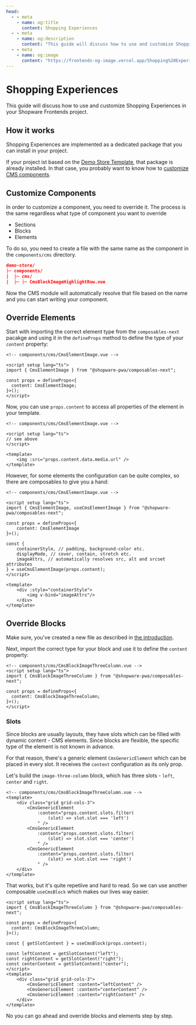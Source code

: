 ```yaml
---
head:
  - - meta
    - name: og:title
      content: Shopping Experiences
  - - meta
    - name: og:description
      content: "This guide will discuss how to use and customize Shopping Experiences in your Shopware Frontends project."
  - - meta
    - name: og:image
      content: "https://frontends-og-image.vercel.app/Shopping%20Experiences?fontSize=150px"
---
```


# Shopping Experiences

This guide will discuss how to use and customize Shopping Experiences in your Shopware Frontends project.

## How it works

Shopping Experiences are implemented as a dedicated package that you can install in your project.

If your project ist based on the [Demo Store Template](../getting-started/templates/demo-store-template.md), that package is already installed. In that case, you probably want to know how to [customize CMS components](#customize-components).

## Customize Components

In order to customize a component, you need to override it. The process is the same regardless what type of component you want to override

- Sections
- Blocks
- Elements

To do so, you need to create a file with the same name as the component in the `components/cms` directory.

```json
demo-store/
├─ components/
|  ├─ cms/
|  ├─ ├─ CmsBlockImageHighlightRow.vue
```

Now the CMS module will automatically resolve that file based on the name and you can start writing your component.

## Override Elements

Start with importing the correct element type from the `composables-next` pacakge and using it in the `defineProps` method to define the type of your `content` property:

```vue
<!-- components/cms/CmsElementImage.vue -->

<script setup lang="ts">
import { CmsElementImage } from "@shopware-pwa/composables-next";

const props = defineProps<{
  content: CmsElementImage;
}>();
</script>
```

Now, you can use `props.content` to access all properties of the element in your template.

```vue{8}
<!-- components/cms/CmsElementImage.vue -->

<script setup lang="ts">
// see above
</script>

<template>
    <img :src="props.content.data.media.url" />
</template>
```

However, for some elements the configuration can be quite complex, so there are composables to give you a hand:

```vue{10-14,18-20}
<!-- components/cms/CmsElementImage.vue -->

<script setup lang="ts">
import { CmsElementImage, useCmsElementImage } from "@shopware-pwa/composables-next";

const props = defineProps<{
    content: CmsElementImage
}>();

const {
    containerStyle, // padding, background-color etc.
    displayMode, // cover, contain, stretch etc.
    imageAttrs, // automatically resolves src, alt and srcset attributes
} = useCmsElementImage(props.content);
</script>

<template>
    <div :style="containerStyle">
        <img v-bind="imageAttrs"/>
    </div>
</template>
```

## Override Blocks

Make sure, you've created a new file as described in [the introduction](#customize-components).

Next, import the correct type for your block and use it to define the `content` property:

```vue
<!-- components/cms/CmsBlockImageThreeColumn.vue -->
<script setup lang="ts">
import { CmsBlockImageThreeColumn } from "@shopware-pwa/composables-next";

const props = defineProps<{
  content: CmsBlockImageThreeColumn;
}>();
</script>
```

### Slots

Since blocks are usually layouts, they have slots which can be filled with dynamic content - CMS elements. Since blocks are flexible, the specific type of the element is not known in advance.

For that reason, there's a generic element `CmsGenericElement` which can be placed in every slot. It receives the `content` configuration as its only prop.

Let's build the `image-three-column` block, which has three slots - `left`, `center` and `right`.

```vue{4-15}
<!-- components/cms/CmsBlockImageThreeColumn.vue -->
<template>
    <div class="grid grid-cols-3">
        <CmsGenericElement
            :content="props.content.slots.filter(
                (slot) => slot.slot === 'left')
            " />
        <CmsGenericElement
            :content="props.content.slots.filter(
                (slot) => slot.slot === 'center')
            " />
        <CmsGenericElement
            :content="props.content.slots.filter(
                (slot) => slot.slot === 'right')
            " />
    </div>
</template>
```

That works, but it's quite repetiive and hard to read. So we can use another composable `useCmsBlock` which makes our lives way easier.

```vue{8,10-12,16-18}
<script setup lang="ts">
import { CmsBlockImageThreeColumn } from "@shopware-pwa/composables-next";

const props = defineProps<{
  content: CmsBlockImageThreeColumn;
}>();

const { getSlotContent } = useCmsBlock(props.content);

const leftContent = getSlotContent("left");
const rightContent = getSlotContent("right");
const centerContent = getSlotContent("center");
</script>
<template>
    <div class="grid grid-cols-3">
        <CmsGenericElement :content="leftContent" />
        <CmsGenericElement :content="centerContent" />
        <CmsGenericElement :content="rightContent" />
    </div>
</template>
```

No you can go ahead and override blocks and elements step by step.
